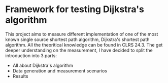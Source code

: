 Framework for testing Dijkstra's algorithm
===============================

This project aims to measure different implementation of one of the most known single source shortest path algorithm, Dijkstra's shortest path algorithm. All the theoritical knowledge can be found in CLRS 24.3. The get deeper understanding on the measurement, I have decided to split the introduction into 3 parts:

* All about Dijkstra's algorithm
* Data generation and measurement scenarios
* Results

